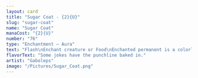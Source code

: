 ```yaml
---
layout: card
title: "Sugar Coat - {2}{U}"
slug: "sugar-coat"
name: "Sugar Coat"
manaCost: "{2}{U}"
number: "76"
type: "Enchantment — Aura"
text: "Flash\nEnchant creature or Food\nEnchanted permanent is a colorless Food artifact with "{2}, {T}, Sacrifice this artifact: You gain 3 life" and loses all other card types and abilities."
flavorText: "Some jokes have the punchline baked in."
artist: "Gaboleps"
image: "/Pictures/Sugar_Coat.png"
---
```


